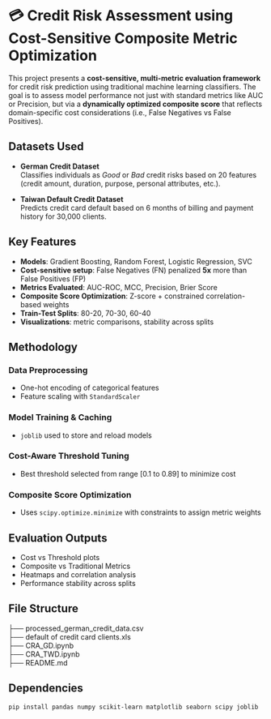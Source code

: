 # 💳 Credit Risk Assessment using Cost-Sensitive Composite Metric Optimization

This project presents a **cost-sensitive, multi-metric evaluation framework** for credit risk prediction using traditional machine learning classifiers. The goal is to assess model performance not just with standard metrics like AUC or Precision, but via a **dynamically optimized composite score** that reflects domain-specific cost considerations (i.e., False Negatives vs False Positives).

## Datasets Used

- **German Credit Dataset**  
  Classifies individuals as *Good* or *Bad* credit risks based on 20 features (credit amount, duration, purpose, personal attributes, etc.).

- **Taiwan Default Credit Dataset**  
  Predicts credit card default based on 6 months of billing and payment history for 30,000 clients.

## Key Features

- **Models**: Gradient Boosting, Random Forest, Logistic Regression, SVC  
- **Cost-sensitive setup**: False Negatives (FN) penalized **5x** more than False Positives (FP)  
- **Metrics Evaluated**: AUC-ROC, MCC, Precision, Brier Score  
- **Composite Score Optimization**: Z-score + constrained correlation-based weights  
- **Train-Test Splits**: 80-20, 70-30, 60-40  
- **Visualizations**: metric comparisons, stability across splits

## Methodology

### Data Preprocessing
- One-hot encoding of categorical features  
- Feature scaling with `StandardScaler`

### Model Training & Caching
- `joblib` used to store and reload models

### Cost-Aware Threshold Tuning
- Best threshold selected from range [0.1 to 0.89] to minimize cost

### Composite Score Optimization
- Uses `scipy.optimize.minimize` with constraints to assign metric weights

## Evaluation Outputs

- Cost vs Threshold plots  
- Composite vs Traditional Metrics  
- Heatmaps and correlation analysis  
- Performance stability across splits

## File Structure
├── processed_german_credit_data.csv  
├── default of credit card clients.xls  
├── CRA_GD.ipynb  
├── CRA_TWD.ipynb  
├── README.md  

## Dependencies

```bash
pip install pandas numpy scikit-learn matplotlib seaborn scipy joblib

